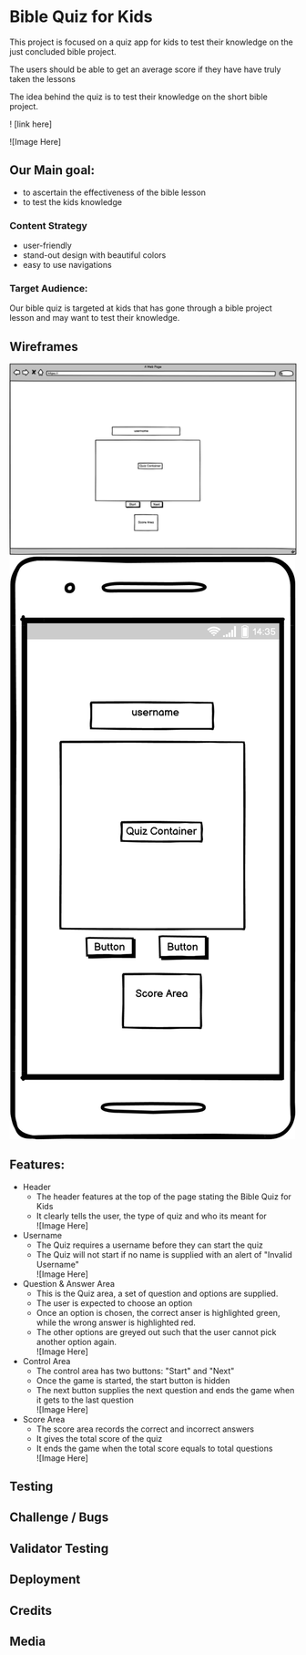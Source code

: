 # Bible Quiz for Kids

This project is focused on a quiz app for kids to test their knowledge on the just concluded bible project.

<p> The users should be able to get an average score if they have have truly taken the lessons </p>
<p> The idea behind the quiz is to test their knowledge on the short bible project. </p>
! [link here]

![Image Here]

## Our Main goal:
<ul>
<li> to ascertain the effectiveness of the bible lesson
<li> to test the kids knowledge
</ul>

### Content Strategy
<ul>
<li> user-friendly
<li> stand-out design with beautiful colors
<li> easy to use navigations
</ul>

### Target Audience:
Our bible quiz is targeted at kids that has gone through a bible project lesson and may want to test their knowledge.

## Wireframes
![Image Here](./docs/wireframes/web_wireframe.png)
![Image Here](./docs/wireframes/mobile_wireframe.png)

## Features:
<ul>
<li> Header
    <ul>
    <li>The header features at the top of the page stating the Bible Quiz for Kids</li>
    <li>It clearly tells the user, the type of quiz and who its meant for</li>
![Image Here]
    </ul>
<li> Username 
    <ul>
    <li>The Quiz requires a username before they can start the quiz</li>
    <li> The Quiz will not start if no name is supplied with an alert of "Invalid Username"</li>
![Image Here]
    </ul>
<li> Question & Answer Area
    <ul>
    <li>This is the Quiz area, a set of question and options are supplied.</li>
    <li> The user is expected to choose an option </li>
    <li> Once an option is chosen, the correct anser is highlighted green, while the wrong answer is highlighted red.</li>
    <li> The other options are greyed out such that the user cannot pick another option again.</li>
![Image Here]
    </ul>
<li> Control Area
    <ul>
    <li>The control area has two buttons: "Start" and "Next"</li>
    <li>Once the game is started, the start button is hidden</li>
    <li>The next button supplies the next question and ends the game when it gets to the last question</li>
![Image Here]
    </ul>
<li> Score Area
    <ul>
    <li>The score area records the correct and incorrect answers</li>
    <li> It gives the total score of the quiz</li>
    <li> It ends the game when the total score equals to total questions</li>
![Image Here]
    </ul>
</ul>

## Testing

## Challenge / Bugs

## Validator Testing

## Deployment

## Credits

## Media